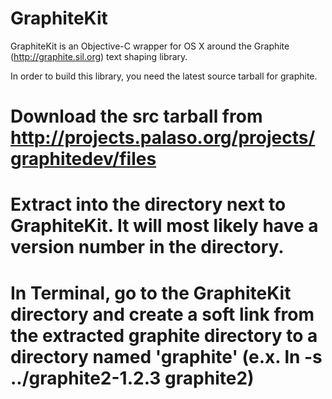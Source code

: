 GraphiteKit
===========

GraphiteKit is an Objective-C wrapper for OS X around the Graphite (http://graphite.sil.org) text shaping library.

In order to build this library, you need the latest source tarball for graphite.
# Download the src tarball from http://projects.palaso.org/projects/graphitedev/files
# Extract into the directory next to GraphiteKit.  It will most likely have a version number in the directory.
# In Terminal, go to the GraphiteKit directory and create a soft link from the extracted graphite directory to a directory named 'graphite' (e.x. ln -s ../graphite2-1.2.3 graphite2)
